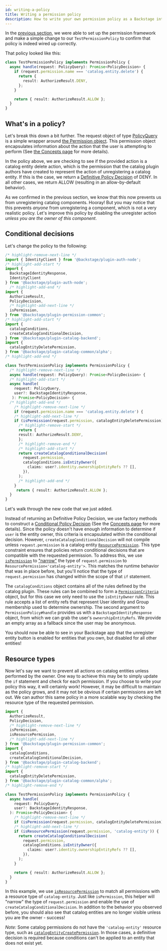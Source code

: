 ```yaml
---
id: writing-a-policy
title: Writing a permission policy
description: How to write your own permission policy as a Backstage integrator
---
```


In the [previous section](./getting-started.md), we were able to set up the permission framework and make a simple change to our `TestPermissionPolicy` to confirm that policy is indeed wired up correctly.

That policy looked like this:

```typescript title="packages/backend/src/plugins/permission.ts"
class TestPermissionPolicy implements PermissionPolicy {
  async handle(request: PolicyQuery): Promise<PolicyDecision> {
    if (request.permission.name === 'catalog.entity.delete') {
      return {
        result: AuthorizeResult.DENY,
      };
    }

    return { result: AuthorizeResult.ALLOW };
  }
}
```

## What's in a policy?

Let's break this down a bit further. The request object of type [PolicyQuery](https://backstage.io/docs/reference/plugin-permission-node.policyquery) is a simple wrapper around [the Permission object](https://backstage.io/docs/reference/plugin-permission-common.permission). This permission object encapsulates information about the action that the user is attempting to perform (See [the Concepts page](./concepts.md) for more details).

In the policy above, we are checking to see if the provided action is a catalog entity delete action, which is the permission that the catalog plugin authors have created to represent the action of unregistering a catalog entity. If this is the case, we return a [Definitive Policy Decision](https://backstage.io/docs/reference/plugin-permission-common.definitivepolicydecision) of DENY. In all other cases, we return ALLOW (resulting in an allow-by-default behavior).

As we confirmed in the previous section, we know that this now prevents us from unregistering catalog components. Hooray! But you may notice that this prevents _anyone_ from unregistering a component, which is not a very realistic policy. Let's improve this policy by disabling the unregister action _unless you are the owner of this component_.

## Conditional decisions

Let's change the policy to the following:

```ts
/* highlight-remove-next-line */
import { IdentityClient } from '@backstage/plugin-auth-node';
/* highlight-add-start */
import {
  BackstageIdentityResponse,
  IdentityClient
} from '@backstage/plugin-auth-node';
  /* highlight-add-end */
import {
  AuthorizeResult,
  PolicyDecision,
  /* highlight-add-next-line */
  isPermission,
} from '@backstage/plugin-permission-common';
/* highlight-add-start */
import {
  catalogConditions,
  createCatalogConditionalDecision,
} from '@backstage/plugin-catalog-backend';
import {
  catalogEntityDeletePermission,
} from '@backstage/plugin-catalog-common/alpha';
/* highlight-add-end */

class TestPermissionPolicy implements PermissionPolicy {
  /* highlight-remove-next-line */
  async handle(request: PolicyQuery): Promise<PolicyDecision> {
  /* highlight-add-start */
  async handle(
    request: PolicyQuery,
    user?: BackstageIdentityResponse,
   ): Promise<PolicyDecision> {
  /* highlight-add-end */
    /* highlight-remove-next-line */
    if (request.permission.name === 'catalog.entity.delete') {
    /* highlight-add-next-line */
    if (isPermission(request.permission, catalogEntityDeletePermission)) {
      /* highlight-remove-start */
      return {
      result: AuthorizeResult.DENY,
      };
      /* highlight-remove-end */
      /* highlight-add-start */
      return createCatalogConditionalDecision(
        request.permission,
        catalogConditions.isEntityOwner({
          claims: user?.identity.ownershipEntityRefs ?? [],
        }),
      );
      /* highlight-add-end */
    }
     return { result: AuthorizeResult.ALLOW };
  }
}
```

Let's walk through the new code that we just added.

Instead of returning an Definitive Policy Decision, we use factory methods to construct a [Conditional Policy Decision](https://backstage.io/docs/reference/plugin-permission-common.conditionalpolicydecision) (See the [Concepts page](./concepts.md) for more details). Since the policy doesn't have enough information to determine if `user` is the entity owner, this criteria is encapsulated within the conditional decision. However, `createCatalogConditionalDecision` will not compile unless `request.permission` is a catalog entity [`ResourcePermission`](https://backstage.io/docs/reference/plugin-permission-common.resourcepermission). This type constraint ensures that policies return conditional decisions that are compatible with the requested permission. To address this, we use [`isPermission`](https://backstage.io/docs/reference/plugin-permission-common.ispermission) to ["narrow"](https://www.typescriptlang.org/docs/handbook/2/narrowing.html) the type of `request.permission` to `ResourcePermission<'catalog-entity'>`. This matches the runtime behavior that was in place before, but you'll notice that the type of `request.permission` has changed within the scope of that `if` statement.

The `catalogConditions` object contains all of the rules defined by the catalog plugin. These rules can be combined to form a [`PermissionCriteria`](https://backstage.io/docs/reference/plugin-permission-common.permissioncriteria) object, but for this case we only need to use the `isEntityOwner` rule. This rule accepts a list of entity refs that represent User identity and Group membership used to determine ownership. The second argument to `PermissionPolicy#handle` provides us with a `BackstageIdentityResponse` object, from which we can grab the user's `ownershipEntityRefs`. We provide an empty array as a fallback since the user may be anonymous.

You should now be able to see in your Backstage app that the unregister entity button is enabled for entities that you own, but disabled for all other entities!

## Resource types

Now let's say we want to prevent all actions on catalog entities unless performed by the owner. One way to achieve this may be to simply update the `if` statement and check for each permission. If you choose to write your policy this way, it will certainly work! However, it may be difficult to maintain as the policy grows, and it may not be obvious if certain permissions are left out. We can author this same policy in a more scalable way by checking the resource type of the requested permission.

```ts
import {
  AuthorizeResult,
  PolicyDecision,
  /* highlight-remove-next-line */
  isPermission,
  isResourcePermission,
  /* highlight-add-next-line */
} from '@backstage/plugin-permission-common';
import {
  catalogConditions,
  createCatalogConditionalDecision,
} from '@backstage/plugin-catalog-backend';
/* highlight-remove-start */
import {
  catalogEntityDeletePermission,
} from '@backstage/plugin-catalog-common/alpha';
/* highlight-remove-end */

class TestPermissionPolicy implements PermissionPolicy {
  async handle(
    request: PolicyQuery,
    user?: BackstageIdentityResponse,
  ): Promise<PolicyDecision> {
    /* highlight-remove-next-line */
    if (isPermission(request.permission, catalogEntityDeletePermission)) {
    /* highlight-add-next-line */
    if (isResourcePermission(request.permission, 'catalog-entity')) {
      return createCatalogConditionalDecision(
        request.permission,
        catalogConditions.isEntityOwner({
          claims: user?.identity.ownershipEntityRefs ?? [],
        }),
      );
    }

    return { result: AuthorizeResult.ALLOW };
  }
}
```

In this example, we use [`isResourcePermission`](https://backstage.io/docs/reference/plugin-permission-common.isresourcepermission) to match all permissions with a resource type of `catalog-entity`. Just like `isPermission`, this helper will "narrow" the type of `request.permission` and enable the use of `createCatalogConditionalDecision`. In addition to the behavior you observed before, you should also see that catalog entities are no longer visible unless you are the owner - success!

_Note:_ Some catalog permissions do not have the `'catalog-entity'` resource type, such as [`catalogEntityCreatePermission`](https://github.com/backstage/backstage/blob/1e5e9fb9de9856a49e60fc70c38a4e4e94c69570/plugins/catalog-common/src/permissions.ts#L49). In those cases, a definitive decision is required because conditions can't be applied to an entity that does not exist yet.

